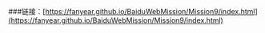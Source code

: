 ###链接：[https://fanyear.github.io/BaiduWebMission/Mission9/index.html](https://fanyear.github.io/BaiduWebMission/Mission9/index.html)
